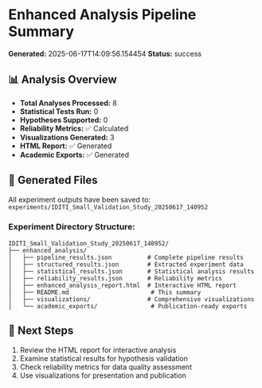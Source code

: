 
# Enhanced Analysis Pipeline Summary

**Generated:** 2025-06-17T14:09:56.154454
**Status:** success

## 📊 Analysis Overview

- **Total Analyses Processed:** 8
- **Statistical Tests Run:** 0
- **Hypotheses Supported:** 0
- **Reliability Metrics:** ✅ Calculated
- **Visualizations Generated:** 3
- **HTML Report:** ✅ Generated
- **Academic Exports:** ✅ Generated

## 📁 Generated Files

All experiment outputs have been saved to: `experiments/IDITI_Small_Validation_Study_20250617_140952`

### Experiment Directory Structure:
```
IDITI_Small_Validation_Study_20250617_140952/
├── enhanced_analysis/
│   ├── pipeline_results.json          # Complete pipeline results
│   ├── structured_results.json        # Extracted experiment data
│   ├── statistical_results.json       # Statistical analysis results
│   ├── reliability_results.json       # Reliability metrics
│   ├── enhanced_analysis_report.html  # Interactive HTML report
│   ├── README.md                       # This summary
│   ├── visualizations/                # Comprehensive visualizations
│   └── academic_exports/               # Publication-ready exports
```

## 🚀 Next Steps

1. Review the HTML report for interactive analysis
2. Examine statistical results for hypothesis validation
3. Check reliability metrics for data quality assessment
4. Use visualizations for presentation and publication


